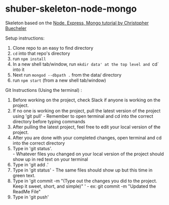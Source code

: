 # shuber-skeleton-node-mongo

Skeleton based on the [Node, Express, Mongo tutorial by Christopher Buecheler](http://cwbuecheler.com/web/tutorials/2013/node-express-mongo/)


Setup instructions:

1. Clone repo to an easy to find directory
2. `cd` into that repo's directory
3. run `npm install`
4. In a new shell tab/window, run `mkdir data' at the top level and `cd` into it
5. Next run `mongod --dbpath .` from the data/ directory
4. run `npm start` (from a new shell tab/window)

 
Git Instructions (Using the terminal) :

1.  Before working on the project, check Slack if anyone is working on the project.  
2.  If no one is working on the project, pull the latest version of the project using 'git pull' 
		- Remember to open terminal and cd into the correct directory before typing commands
3. After pulling the latest project, feel free to edit your local version of the project.
4. After you are done with your completed changes, open terminal and cd into the correct directory
5. Type in 'git status'.  
		- Whatever files you changed on your local version of the project should show up in red text on your terminal
6. Type in 'git add .'
7. Type in 'git status' 
		- The same files should show up but this time in green text.
8. Type in 'git commit -m "(Type out the changes you did to the project. Keep it sweet, short, and simple)" '
		- ex:  git commit -m "Updated the ReadMe File"
9. Type in 'git push'
